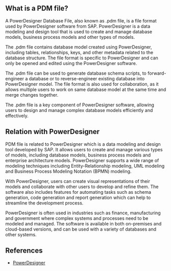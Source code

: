 ## What is a PDM file?

A PowerDesigner Database File, also known as .pdm file, is a file format used by PowerDesigner software from SAP. PowerDesigner is a data modeling and design tool that is used to create and manage database models, business process models and other types of models.

The .pdm file contains database model created using PowerDesigner, including tables, relationships, keys, and other metadata related to the database structure. The file format is specific to PowerDesigner and can only be opened and edited using the PowerDesigner software.

The .pdm file can be used to generate database schema scripts, to forward-engineer a database or to reverse-engineer existing database into PowerDesigner model. The file format is also used for collaboration, as it allows multiple users to work on same database model at the same time and merge changes together.

The .pdm file is a key component of PowerDesigner software, allowing users to design and manage complex database models efficiently and effectively.

## Relation with PowerDesigner

PDM file is related to PowerDesigner which is a data modeling and design tool developed by SAP. It allows users to create and manage various types of models, including database models, business process models and enterprise architecture models. PowerDesigner supports a wide range of modeling techniques including Entity-Relationship modeling, UML modeling and Business Process Modeling Notation (BPMN) modeling.

With PowerDesigner, users can create visual representations of their models and collaborate with other users to develop and refine them. The software also includes features for automating tasks such as schema generation, code generation and report generation which can help to streamline the development process.

PowerDesigner is often used in industries such as finance, manufacturing and government where complex systems and processes need to be modeled and managed. The software is available in both on-premises and cloud-based versions, and can be used with a variety of databases and other systems.

## References
* [PowerDesigner](https://en.wikipedia.org/wiki/PowerDesigner)
